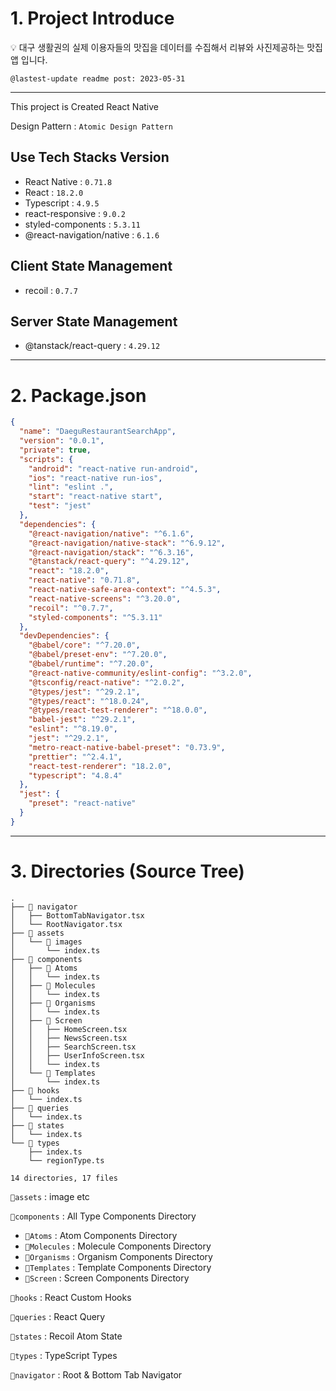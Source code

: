 # 1. Project Introduce

<aside>
💡 대구 생활권의 실제 이용자들의 맛집을 데이터를 수집해서 리뷰와 사진제공하는 맛집 앱 입니다.

</aside>

`@lastest-update readme post: 2023-05-31`

---

This project is Created React Native

Design Pattern : `Atomic Design Pattern`

## Use Tech Stacks Version

- React Native : `0.71.8`
- React : `18.2.0`
- Typescript : `4.9.5`
- react-responsive : `9.0.2`
- styled-components : `5.3.11`
- @react-navigation/native : `6.1.6`

## Client State Management

- recoil : `0.7.7`

## Server State Management

- @tanstack/react-query : `4.29.12`

---

# **2. Package.json**

```json
{
  "name": "DaeguRestaurantSearchApp",
  "version": "0.0.1",
  "private": true,
  "scripts": {
    "android": "react-native run-android",
    "ios": "react-native run-ios",
    "lint": "eslint .",
    "start": "react-native start",
    "test": "jest"
  },
  "dependencies": {
    "@react-navigation/native": "^6.1.6",
    "@react-navigation/native-stack": "^6.9.12",
    "@react-navigation/stack": "^6.3.16",
    "@tanstack/react-query": "^4.29.12",
    "react": "18.2.0",
    "react-native": "0.71.8",
    "react-native-safe-area-context": "^4.5.3",
    "react-native-screens": "^3.20.0",
    "recoil": "^0.7.7",
    "styled-components": "^5.3.11"
  },
  "devDependencies": {
    "@babel/core": "^7.20.0",
    "@babel/preset-env": "^7.20.0",
    "@babel/runtime": "^7.20.0",
    "@react-native-community/eslint-config": "^3.2.0",
    "@tsconfig/react-native": "^2.0.2",
    "@types/jest": "^29.2.1",
    "@types/react": "^18.0.24",
    "@types/react-test-renderer": "^18.0.0",
    "babel-jest": "^29.2.1",
    "eslint": "^8.19.0",
    "jest": "^29.2.1",
    "metro-react-native-babel-preset": "0.73.9",
    "prettier": "^2.4.1",
    "react-test-renderer": "18.2.0",
    "typescript": "4.8.4"
  },
  "jest": {
    "preset": "react-native"
  }
}
```

---

# **3. Directories (Source Tree)**

```tsx
.
├── 📁 navigator
│   ├── BottomTabNavigator.tsx
│   └── RootNavigator.tsx
├── 📁 assets
│   └── 📁 images
│       └── index.ts
├── 📁 components
│   ├── 📁 Atoms
│   │   └── index.ts
│   ├── 📁 Molecules
│   │   └── index.ts
│   ├── 📁 Organisms
│   │   └── index.ts
│   ├── 📁 Screen
│   │   ├── HomeScreen.tsx
│   │   ├── NewsScreen.tsx
│   │   ├── SearchScreen.tsx
│   │   ├── UserInfoScreen.tsx
│   │   └── index.ts
│   └── 📁 Templates
│       └── index.ts
├── 📁 hooks
│   └── index.ts
├── 📁 queries
│   └── index.ts
├── 📁 states
│   └── index.ts
└── 📁 types
    ├── index.ts
    └── regionType.ts

14 directories, 17 files
```

`📁assets` : image etc

`📁components` : All Type Components Directory

- `📁Atoms` : Atom Components Directory
- `📁Molecules` : Molecule Components Directory
- `📁Organisms` : Organism Components Directory
- `📁Templates` : Template Components Directory
- `📁Screen` : Screen Components Directory

`📁hooks` : React Custom Hooks

`📁queries` : React Query

`📁states` : Recoil Atom State

`📁types` : TypeScript Types

`📁navigator` : Root & Bottom Tab Navigator